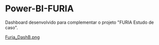 # Power-BI-FURIA
Dashboard desenvolvido para complementar o projeto "FURIA Estudo de caso".

[Furia_DashB.png](https://github.com/lucajsalcalde/Power-BI-FURIA/files/9006426/Furia_DashB.pdf)
